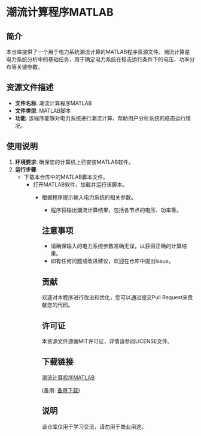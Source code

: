 # 潮流计算程序MATLAB

## 简介
本仓库提供了一个用于电力系统潮流计算的MATLAB程序资源文件。潮流计算是电力系统分析中的基础任务，用于确定电力系统在稳态运行条件下的电压、功率分布等关键参数。

## 资源文件描述
- **文件名称**: 潮流计算程序MATLAB
- **文件类型**: MATLAB脚本
- **功能**: 该程序能够对电力系统进行潮流计算，帮助用户分析系统的稳态运行情况。

## 使用说明
1. **环境要求**: 确保您的计算机上已安装MATLAB软件。
2. **运行步骤**:
   - 下载本仓库中的MATLAB脚本文件。
      - 打开MATLAB软件，加载并运行该脚本。
         - 根据程序提示输入电力系统的相关参数。
            - 程序将输出潮流计算结果，包括各节点的电压、功率等。

            ## 注意事项
            - 请确保输入的电力系统参数准确无误，以获得正确的计算结果。
            - 如有任何问题或改进建议，欢迎在仓库中提出Issue。

            ## 贡献
            欢迎对本程序进行改进和优化，您可以通过提交Pull Request来贡献您的代码。

            ## 许可证
            本资源文件遵循MIT许可证，详情请参阅LICENSE文件。

            ## 下载链接
            [潮流计算程序MATLAB](https://pan.quark.cn/s/b16d37995f69) 

            (备用: [备用下载](https://pan.baidu.com/s/1k55F0qT5tBl5jTAOZxmxaw?pwd=1234))

            ## 说明

            该仓库仅用于学习交流，请勿用于商业用途。
